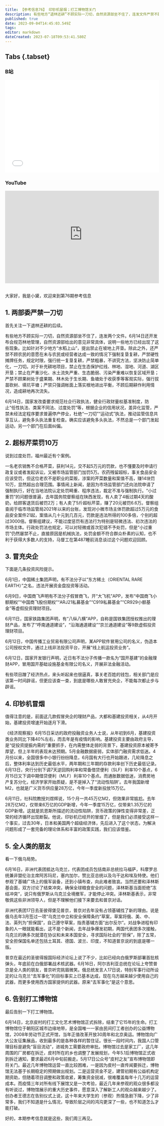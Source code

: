 ```yaml
---
title: 【参考信息76】 印钞机冒烟；打工博物馆关门
description: 有些地方“退林还耕”不顾实际一刀切，自然资源部坐不住了，连发文件严禁不顾农民意愿强制复垦复耕；严禁不顾果树处于盛果期、林木处于生长期、鱼塘处于收获季等客观实际，强行拔苗砍树、填坑平塘。部门之间应该加强协调，而不是一个部门发起运动，另一个部门纠偏。去年28万亿M2带来6万亿的GDP新增，今年一季度15万亿仅带来1.35万亿GDP新增，印钞机已经开得冒烟了，经济学家在讨论是不是进入流动性陷阱。16日，阿尔及利亚总统夸赞普京是全人类的朋友。
published: true
date: 2023-09-04T14:45:03.549Z
tags: 
editor: markdown
dateCreated: 2023-07-18T09:53:41.580Z
---
```


## Tabs {.tabset}
### B站
<div style="position: relative; padding: 30% 45%;">
<iframe style="position: absolute; width: 100%; height: 100%; left: 0; top: 0;" src="//player.bilibili.com/player.html?&bvid=BV16j411D7LH&page=1&as_wide=1&high_quality=1&danmaku=1&autoplay=0" scrolling="no" border="0" frameborder="no" framespacing="0" allowfullscreen="true"></iframe>
</div>

### YouTube
<div style="position: relative; padding: 30% 45%;">
<iframe style="position: absolute; top: 0; left: 0; width: 100%; height: 100%;" src="https://www.youtube-nocookie.com/embed/YouTubeVID" title="YouTube video player" frameborder="0" allow="accelerometer; autoplay; clipboard-write; encrypted-media; gyroscope; picture-in-picture" allowfullscreen></iframe>
</div>

## 

大家好，我是小黛，欢迎来到第76期参考信息

## 1. 两部委严禁一刀切

首先关注一下退林还耕的后续。

有些地方不顾实际一刀切，自然资源部坐不住了，连发两个文件。6月14日还开发布会规范林地管理，自然资源部给出的意见非常具体，说明一些地方已经出现了这些现象。比如针对不少地方“水稻上山”，提出禁止在坡地上开垦。除此之外，还严禁不顾农民的意愿在未与农民或经营者达成一致的情况下强制复垦复耕，严禁硬性摊牌任务，规定时限，强行统一复垦复耕，严禁粗暴，不讲究方法，坚决防止简单化，一刀切。对于补充耕地项目，禁止在生态保护红线、林地、湿地、河道、湖区开垦；禁止在严重沙化、水土流失严重、生态脆弱、污染严重难以恢复区域开垦；严禁不顾果树处于盛果期、林木处于生长期、鱼塘处于收获季等客观实际，强行拔苗砍树、填坑平塘；严禁只强调帐面上落实根地进出平衡，不顾后期耕作利用情况，造成耕地再次流失。

6月14日，国家发改委要求规范社企行政执法，健全行政财量权基准制度，防止“任性执法、类案不同法、过度处罚”等，根据企业的信用状况，差异化监管，严禁未经法定程序要求普遍停产停业，杜绝“一刀切”“运动式”执法，推动监管信息共享互认，避免多头执法重复检查。确实应该避免多头执法，不然总是一个部门发起运动，另一个部门在后面纠偏。

## 2. 超标芹菜罚10万

说到过度处罚，福州最近有个案例。

一名老农销售不合格芹菜，获利14元，交不起5万元的罚款，也不懂要及时申请行政复议或者发起诉讼，又被市场监管部门加罚5万。农药残留超标，事关食品安全应该受罚，但这位老农不是职业的菜贩，涉案的芹菜数量和案值不高，赚14块罚10万，显然超出合理范围。事情闹上新闻，是因为市场监管部门还向法院申请了强制执行，好在当地法院认定处罚畸重、程序违法，裁定不准与强制执行。“小过重罚”的问题很普遍，去年国务院督察组在陕西发现，有人卖了4板过期4天的酸奶，给顾客退货后被罚2万；有人卖了5斤超标芹菜，赚了20元被罚6.6万。督察组查阅于临市场监管局2021年以来的台账，发现对小微市场主体罚款超过5万元的食品安全案件21起，案值从几十元到几百元，罚款是违法所得的100多倍，个别的超过3000倍。督察组建议，不能过度惩罚有违法行为特别是轻微违法、初次违法的市场主体。行政处罚法也规定，可以对轻微或首次犯错不予处罚，但是“小过重罚”仍然屡禁不止，直接原因是机械执法，处罚金额不符合群众朴素的认知，也不利于获得大多数人的支持，马督工在第487睡前消息谈过这个问题欢迎回顾。

## 3. 冒充央企

下面是几条投资风险提示。

6月1日，中国稀土集团声明，有不法分子以“东方稀土（ORIENTAL RARE EARTH）”之名，违法开展资金盘投资等活动。

6月9日，中国商飞声明有不法分子假冒商飞，开“大飞机”APP，发布“中国商飞小额期权”“中国商飞股份期权”“ARJ21私募基金”“C919私募基金”“CR929小额基金”等虚假投资理财项目。

6月11日，国家铁路集团声明，有“八纵八横”APP，自称是国铁集团授权推出的理财产品，发布了“呼南通道建设”，“沿海通道建设”“京兰通道建设”等9款虚假投资理财项目。

6月12日，中国传播工业贸易有限公司声明，某APP软件冒用公司的名义，伪造本公司授权文件，通过上线非法投资平台，开展“线上航运投资业务”。

6月12日，国家开发银行声明，近日有不法分子传播一款名为“国开基建”的金融理财APP，冒用国开基础设施基金有限公司名义，开展非法金融活动。

有些项目蹭了经济热点，来头听起来也很逼真，事关老百姓的钱包，相关部门是应该第一时间辟谣，但更应该查一查，到底是哪些人敢冒充央企，不能每次都止步与辟谣。

## 4. 印钞机冒烟

值得注意的是，前面这几款假冒央企的理财产品，大都和基建投资相关，从4月开始，基建投资增速开始逐月下滑。

《经济观察报》6月15日采访的政府投融资业务人士说，从年初到6月，基建投资类业务同比下降40%左右，而去年是有疫情的影响。基建投资主要由政府主导，是“促投资提振内需的”重要抓手，在内需整体走弱的背景下，基建投资原本被寄予厚望，但上半年的表现未达预期。5月金融数据疲弱，实体部门融资需求低迷。4月份以来，全国很多中小银行纷纷降息，6月国有大行也开始跟进，几轮降息之后，整体利率达到历史最低水平，两年期和三年期的存款利率创下历史最低记录。6月13日，央行分别下调7天逆回购利率和常备借贷便利（SLF）利率10个基点，6月15日又下调中期借贷便利（MLF）利率10个基点。而通胀数据低迷，消费房地产复苏分化，经济学家开始质疑，是不是掉入了“流动性陷阱'。去年我国新增M2，也就是广义货币供应量28万亿，今年一季度新投放15万亿。

6月11日，社科院教授刘煜辉说，15个月一共45万亿M2，但效果非常尴尬。去年28万亿M2，仅带来6万亿的GDP新增，今年一季度15万亿，仅带来1.35万亿的GDP新增。这就是凯恩斯所描述的流动性陷阱，货币政策的弹性变得非常差，正常的经济循环出现断裂。他说，印钞机已经开的冒烟了，但是我们必须接受这样一个事实，过去30年，日本和美国两个超级经济体，先后进入了这个状态，为解决问题形成了一套完备的理论体系和丰富的政策实践，我们应该借鉴。

## 5. 全人类的朋友

看一下俄乌局势。

6月16日，非洲代表团抵达乌克兰，代表团成员包括南非总统拉马福萨，科摩罗总统兼非盟伦治主席阿苏玛尼，塞内加尔，赞比亚总统以及乌干达和埃及特使。他们参观了基辅广场上的俄军装备，还到小镇布查，向此难者致哀。当然还要和泽林斯基会面，双方讨论了结束冲突，确保全球粮食安全的问题，泽林斯基当面拒绝”冻结冲突“，说只有俄罗斯从乌克兰全境撤军，才能停止冲突。泽林斯基表示，非常敬佩这些非洲领导人，但是不理解他们接下来要去和普京对话。

非洲代表团17日去圣彼得堡见普京，普京对去年没有占领基辅找了新的理由。说是俄乌去年3月签过一项“乌克兰中立和安全保障条约”草案，草案将俄、美、中、法、英列为“担保国”，自己遵守草案，指责基辅方面“出尔反尔”。对战争进程有印象的人一眼就能看出，这不是个新闻，去年战争爆发初期，两国代表团多次接触，乌克兰的确多次就潜在协议和未来本国安全，寻求国际社会的“担保”，除了五常，安全担保国名单还包括土耳其、德国、波兰、印度，不知道普京说的到底是哪一版。

普京在最近的圣彼得报国际经济论坛上说了不少，比如已经向白俄罗斯部署首批核弹头，年底前在白俄部署战术核武器。6月16日，阿尔吉利亚总统在论坛上夸赞普京是全人类的朋友，普京听完挑眉微笑。俄总统发言人17日说，特别军事行动所设定的让乌克兰“去军事化”的目标事实上已基本达成，现在乌方越来越少使用自己的武器，而更多使用西方国家提供的武器。原来“去军事化”是这个意思。

## 6. 告别打工博物馆

最后告别一下打工博物馆。

6月14日，北京皮村的打工文化艺术博物馆正式拆除，结束了它15年的生命。打工博物馆位于朝阳区城市边缘地带，是全国唯一一家由民间打工者创办的公益博物馆，2008年劳动节正式开馆，当年正值改革开放30周年和北京奥运。博物馆向广大公友征集展品，收到最多的是各种各样的暂住证。很长一段时间内，我国人口管理目标是避免“盲目流动”，进城务工需要政府审批。博物馆过去是家工厂，这几年周围的厂房都在拆迁，皮村所在的乡也调整了发展规划，今年5.1后博物馆正式收到拆迁通知，要求最迟6月中旬前搬走。5月17日公众号“皮村之友”宣布博物馆即将关门。最近几年博物馆运营一直比较困难，一是因为皮村一直传闻要拆迁，博物馆无法基于长期稳定的预期做出规划。二是运营资金不足，建管初期有公益机构定期资助，但随着项目调整和政策收紧，筹集资金锐减，很难覆盖每年十几万的运营成本。而疫情三年对所有线下展馆又是一次考验，最近几年来参观的观众很多都没有听说过，博物馆展示的重大历史事件，愿意深入了解新工人的观众越来越少了。创办者王德志在告别仪式上说，这十年来大学生的（参观）热情急剧下降，少了非常多，我们不知道是什么情况，导致阶层之间的鸿沟更深了一些，也不知道怎么才能打破。

好的，本期参考信息就是这些，我们周三再见。


